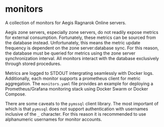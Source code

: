 # monitors
A collection of monitors for Aegis Ragnarok Online servers.

Aegis zone servers, especially zone servers, do not readily expose metrics for external consumption.  Fortunately, these metrics can be sourced from the database instead.  Unfortunately, this means the metric update frequency is dependent on the zone server:database sync.  For this reason, the database must be queried for metrics using the zone server synchronization interval.  All monitors interact with the database exclusively through stored procedures.

Metrics are logged to STDOUT intergrating seamlessly with Docker logs.  Additionally, each monitor supports a prometheus client for metric aggregation.  The `monitors.yaml` file provides an example for deploying a Prometheus/Grafana monitoring stack using Docker Swarm or Docker Compose.

There are some caveats to the `pymssql` client library.  The most important of which is that `pymssql` does not support authentication with usernames inclusive of the `_` character.  For this reason it is recommended to use alphanumeric usernames for monitor accounts.
